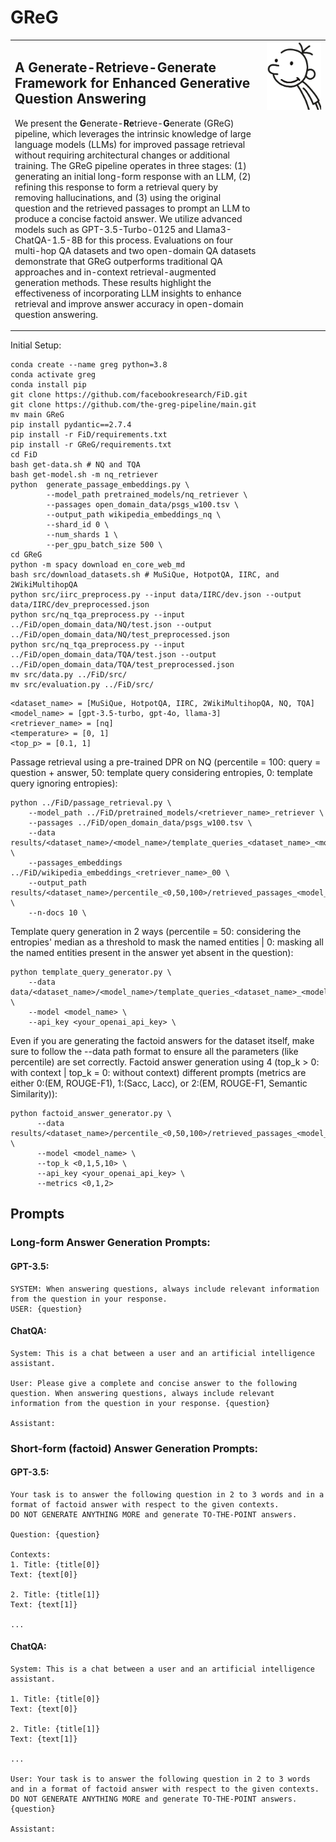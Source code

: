 # GReG

<table style="border: none;">
  <tr>
    <td valign="top" width="80%">
      <h2>A Generate-Retrieve-Generate Framework for Enhanced Generative Question Answering</h2>
      <p>We present the <b>G</b>enerate-<b>Re</b>trieve-<b>G</b>enerate (GReG) pipeline, which leverages the intrinsic knowledge of large language models (LLMs) for improved passage retrieval without requiring architectural changes or additional training. The GReG pipeline operates in three stages: (1) generating an initial long-form response with an LLM, (2) refining this response to form a retrieval query by removing hallucinations, and (3) using the original question and the retrieved passages to prompt an LLM to produce a concise factoid answer. We utilize advanced models such as GPT-3.5-Turbo-0125 and Llama3-ChatQA-1.5-8B for this process. Evaluations on four multi-hop QA datasets and two open-domain QA datasets demonstrate that GReG outperforms traditional QA approaches and in-context retrieval-augmented generation methods. These results highlight the effectiveness of incorporating LLM insights to enhance retrieval and improve answer accuracy in open-domain question answering.</p>
    </td>
    <td valign="top" width="20%">
      <img src="src/greg.png" width="100%">
    </td>
  </tr>
</table>

Initial Setup:
```
conda create --name greg python=3.8
conda activate greg
conda install pip
git clone https://github.com/facebookresearch/FiD.git
git clone https://github.com/the-greg-pipeline/main.git
mv main GReG
pip install pydantic==2.7.4
pip install -r FiD/requirements.txt
pip install -r GReG/requirements.txt
cd FiD
bash get-data.sh # NQ and TQA
bash get-model.sh -m nq_retriever
python  generate_passage_embeddings.py \
        --model_path pretrained_models/nq_retriever \
        --passages open_domain_data/psgs_w100.tsv \
        --output_path wikipedia_embeddings_nq \
        --shard_id 0 \
        --num_shards 1 \
        --per_gpu_batch_size 500 \
cd GReG
python -m spacy download en_core_web_md
bash src/download_datasets.sh # MuSiQue, HotpotQA, IIRC, and 2WikiMultihopQA
python src/iirc_preprocess.py --input data/IIRC/dev.json --output data/IIRC/dev_preprocessed.json
python src/nq_tqa_preprocess.py --input ../FiD/open_domain_data/NQ/test.json --output ../FiD/open_domain_data/NQ/test_preprocessed.json
python src/nq_tqa_preprocess.py --input ../FiD/open_domain_data/TQA/test.json --output ../FiD/open_domain_data/TQA/test_preprocessed.json
mv src/data.py ../FiD/src/
mv src/evaluation.py ../FiD/src/
```


```
<dataset_name> = [MuSiQue, HotpotQA, IIRC, 2WikiMultihopQA, NQ, TQA]
<model_name> = [gpt-3.5-turbo, gpt-4o, llama-3]
<retriever_name> = [nq]
<temperature> = [0, 1]
<top_p> = [0.1, 1]
```

Passage retrieval using a pre-trained DPR on NQ (percentile = 100: query = question + answer, 50: template query considering entropies, 0: template query ignoring entropies):
```
python ../FiD/passage_retrieval.py \
    --model_path ../FiD/pretrained_models/<retriever_name>_retriever \
    --passages ../FiD/open_domain_data/psgs_w100.tsv \
    --data results/<dataset_name>/<model_name>/template_queries_<dataset_name>_<model_name>_<0,50>.jsonl \
    --passages_embeddings ../FiD/wikipedia_embeddings_<retriever_name>_00 \
    --output_path results/<dataset_name>/percentile_<0,50,100>/retrieved_passages_<model_name>_<retriever_name>.json \
    --n-docs 10 \
```

Template query generation in 2 ways (percentile = 50: considering the entropies' median as a threshold to mask the named entities | 0: masking all the named entities present in the answer yet absent in the question):
```
python template_query_generator.py \
    --data data/<dataset_name>/<model_name>/template_queries_<dataset_name>_<model_name>_<0,50>_<temperature>_<top_p>.jsonl \
    --model <model_name> \
    --api_key <your_openai_api_key> \
```

Even if you are generating the factoid answers for the dataset itself, make sure to follow the --data path format to ensure all the parameters (like percentile) are set correctly.
Factoid answer generation using 4 (top_k > 0: with context | top_k = 0: without context) different prompts (metrics are either 0:(EM, ROUGE-F1), 1:(Sacc, Lacc), or 2:(EM, ROUGE-F1, Semantic Similarity)):
```
python factoid_answer_generator.py \
      --data results/<dataset_name>/percentile_<0,50,100>/retrieved_passages_<model_name>.json \
      --model <model_name> \
      --top_k <0,1,5,10> \
      --api_key <your_openai_api_key> \
      --metrics <0,1,2>
```

## Prompts
### Long-form Answer Generation Prompts:
#### GPT-3.5:
```
SYSTEM: When answering questions, always include relevant information from the question in your response.
USER: {question}
```
#### ChatQA:
```
System: This is a chat between a user and an artificial intelligence assistant.

User: Please give a complete and concise answer to the following question. When answering questions, always include relevant information from the question in your response. {question}

Assistant:
```

### Short-form (factoid) Answer Generation Prompts:
#### GPT-3.5:
```
Your task is to answer the following question in 2 to 3 words and in a format of factoid answer with respect to the given contexts.
DO NOT GENERATE ANYTHING MORE and generate TO-THE-POINT answers.

Question: {question}

Contexts:
1. Title: {title[0]}
Text: {text[0]}

2. Title: {title[1]}
Text: {text[1]}

...
```
#### ChatQA:
```
System: This is a chat between a user and an artificial intelligence assistant.

1. Title: {title[0]}
Text: {text[0]}

2. Title: {title[1]}
Text: {text[1]}

...

User: Your task is to answer the following question in 2 to 3 words and in a format of factoid answer with respect to the given contexts. DO NOT GENERATE ANYTHING MORE and generate TO-THE-POINT answers. {question}

Assistant:
```
